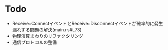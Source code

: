 # Todo

- Receive::ConnectイベントとReceive::Disconnectイベントが確率的に発生漏れする問題の解決(main.rs#L73)
- 物理演算まわりのリファクタリング
- 通信プロトコルの整備
